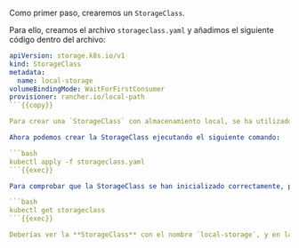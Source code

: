 Como primer paso, crearemos un `StorageClass`. 

Para ello, creamos el archivo `storageclass.yaml` y añadimos el siguiente código dentro del archivo:

```yaml
apiVersion: storage.k8s.io/v1
kind: StorageClass
metadata:
  name: local-storage
volumeBindingMode: WaitForFirstConsumer
provisioner: rancher.io/local-path
```{{copy}}

Para crear una `StorageClass` con almacenamiento local, se ha utilizado un `provisioner` externo llamado `rancher.io/local-path`. Sin embargo, esto no resulta relevante para los fines de este laboratorio.

Ahora podemos crear la StorageClass ejecutando el siguiente comando:

```bash
kubectl apply -f storageclass.yaml
```{{exec}}

Para comprobar que la StorageClass se han inicializado correctamente, podemos ejecutar el siguiente comando:

```bash
kubectl get storageclass
```{{exec}}

Deberías ver la **StorageClass** con el nombre `local-storage`, y en la columna **VOLUMEBINDINGMODE** el valor `WaitForFirstConsumer`, lo que significa que el **Persistent Volume** solo se creará cuando haya un recurso que lo necesite para ser consumido.